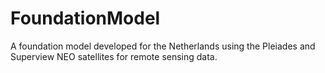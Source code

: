 # FoundationModel
A foundation model developed for the Netherlands using the Pleiades and Superview NEO satellites for remote sensing data.
